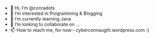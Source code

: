 - 👋 Hi, I’m @conradots
- 👀 I’m interested in Programming & Blogging
- 🌱 I’m currently learning Java
- 💞️ I’m looking to collaborate on ...
- 📫 How to reach me, for now:- cyberconnaught.wordpress.com :)

<!---
conradots/conradots is a ✨ special ✨ repository because its `README.md` (this file) appears on your GitHub profile.
You can click the Preview link to take a look at your changes.
--->
